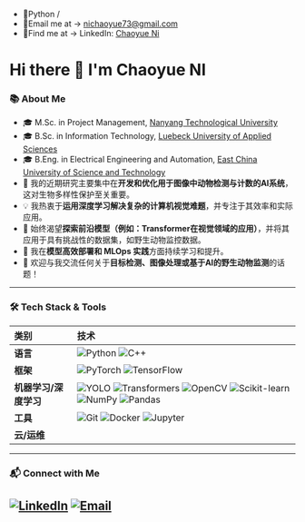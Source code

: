 * 💪Python /  
* 📧Email me at -> nichaoyue73@gmail.com
* 👣Find me at -> LinkedIn: [Chaoyue Ni](https://www.linkedin.com/in/chaoyue-ni/)
# Hi there 👋 I'm Chaoyue NI

### 📚 About Me

* 🎓 M.Sc. in Project Management, [Nanyang Technological University](https://www.ntu.edu.sg)
* 🎓 B.Sc. in Information Technology, [Luebeck University of Applied Sciences](https://www.th-luebeck.de)
* 🎓 B.Eng. in Electrical Engineering and Automation, [East China University of Science and Technology](https://www.ecust.edu.cn)
* 🔭 我的近期研究主要集中在**开发和优化用于图像中动物检测与计数的AI系统**，这对生物多样性保护至关重要。
* 💡 我热衷于**运用深度学习解决复杂的计算机视觉难题**，并专注于其效率和实际应用。
* 🚀 始终渴望**探索前沿模型（例如：Transformer在视觉领域的应用）**，并将其应用于具有挑战性的数据集，如野生动物监控数据。
* 🌱 我在**模型高效部署和 MLOps 实践**方面持续学习和提升。
* 💬 欢迎与我交流任何关于**目标检测、图像处理或基于AI的野生动物监测**的话题！

---

### 🛠️ Tech Stack & Tools

| 类别       | 技术                                                                                                                                                                                                                                                                                                                                                                                                                                                                                                                                                         |
| :--------- | :----------------------------------------------------------------------------------------------------------------------------------------------------------------------------------------------------------------------------------------------------------------------------------------------------------------------------------------------------------------------------------------------------------------------------------------------------------------------------------------------------------------------------------------------------------- |
| **语言** | ![Python](https://img.shields.io/badge/Python-3776AB?style=for-the-badge&logo=python&logoColor=white) ![C++](https://img.shields.io/badge/C%2B%2B-00599C?style=for-the-badge&logo=c%2B%2B&logoColor=white) |
| **框架** | ![PyTorch](https://img.shields.io/badge/PyTorch-EE4C2C?style=for-the-badge&logo=pytorch&logoColor=white) ![TensorFlow](https://img.shields.io/badge/TensorFlow-FF6F00?style=for-the-badge&logo=tensorflow&logoColor=white) |
| **机器学习/深度学习** | ![YOLO](https://img.shields.io/badge/YOLO-000000?style=for-the-badge&logo=yolo&logoColor=white&colorA=gray&colorB=green) ![Transformers](https://img.shields.io/badge/Transformers-Models-blueviolet?style=for-the-badge&logo=huggingface) ![OpenCV](https://img.shields.io/badge/OpenCV-2962FF?style=for-the-badge&logo=opencv&logoColor=white) ![Scikit-learn](https://img.shields.io/badge/Scikit--learn-F7931E?style=for-the-badge&logo=scikit-learn&logoColor=white) ![NumPy](https://img.shields.io/badge/NumPy-013243?style=for-the-badge&logo=numpy&logoColor=white) ![Pandas](https://img.shields.io/badge/Pandas-150458?style=for-the-badge&logo=pandas&logoColor=white) |
| **工具** | ![Git](https://img.shields.io/badge/Git-F05032?style=for-the-badge&logo=git&logoColor=white) ![Docker](https://img.shields.io/badge/Docker-2496ED?style=for-the-badge&logo=docker&logoColor=white) ![Jupyter](https://img.shields.io/badge/Jupyter-F37626?style=for-the-badge&logo=jupyter&logoColor=white) |
| **云/运维** | |

---

### 📬 Connect with Me

[![LinkedIn](https://img.shields.io/badge/LinkedIn-0077B5?style=for-the-badge&logo=linkedin&logoColor=white)](https://www.linkedin.com/in/chaoyue-ni/)
[![Email](https://img.shields.io/badge/Email-D14836?style=for-the-badge&logo=gmail&logoColor=white)](mailto:[nichaoyue73@gmail.com])
---



